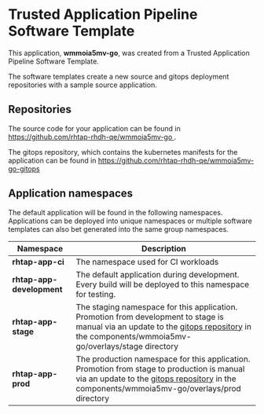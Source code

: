# Trusted Application Pipeline Software Template

This application, **wmmoia5mv-go**, was created from a Trusted Application Pipeline Software Template.

The software templates create a new source and gitops deployment repositories with a sample source application. 

## Repositories

The source code for your application can be found in [https://github.com/rhtap-rhdh-qe/wmmoia5mv-go ](https://github.com/rhtap-rhdh-qe/wmmoia5mv-go ).
 
The gitops repository, which contains the kubernetes manifests for the application can be found in 
[https://github.com/rhtap-rhdh-qe/wmmoia5mv-go-gitops ](https://github.com/rhtap-rhdh-qe/wmmoia5mv-go-gitops ) 

## Application namespaces 

The default application will be found in the following namespaces. Applications can be deployed into unique namespaces or multiple software templates can also bet generated into the same group namespaces.  

|  Namespace   |  Description   |  
| -------- | -------- |
| **rhtap-app-ci** | The namespace used for CI workloads |
| **rhtap-app-development** | The default application during development. Every build will be deployed to this namespace for testing. |
| **rhtap-app-stage** | The staging namespace for this application. Promotion from development to stage is manual via an update to the [gitops repository](https://github.com/rhtap-rhdh-qe/wmmoia5mv-go-gitops ) in the components/wmmoia5mv-go/overlays/stage directory |
| **rhtap-app-prod** | The production namespace for this application. Promotion from stage to production is manual via an update to the [gitops repository](https://github.com/rhtap-rhdh-qe/wmmoia5mv-go-gitops ) in the components/wmmoia5mv-go/overlays/prod directory |